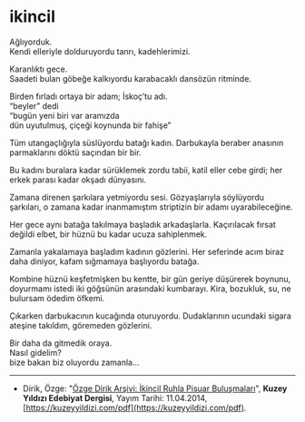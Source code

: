 # ikincil

Ağlıyorduk.  
Kendi elleriyle dolduruyordu tanrı, kadehlerimizi.

Karanlıktı gece.  
Saadeti bulan göbeğe kalkıyordu karabacaklı dansözün ritminde.

Birden fırladı ortaya bir adam; İskoç’tu adı.  
“beyler” dedi  
“bugün yeni biri var aramızda  
dün uyutulmuş, çiçeği koynunda bir fahişe”

Tüm utangaçlığıyla süslüyordu batağı kadın. Darbukayla beraber
anasının parmaklarını döktü saçından bir bir.

Bu kadını buralara kadar sürüklemek zordu tabii, katil eller cebe girdi;
her erkek parası kadar okşadı dünyasını.

Zamana direnen şarkılara yetmiyordu sesi. Gözyaşlarıyla söylüyordu
şarkıları, o zamana kadar inanmamıştım striptizin bir adamı
uyarabileceğine.

Her gece aynı batağa takılmaya başladık arkadaşlarla. Kaçırılacak fırsat
değildi elbet, bir hüznü bu kadar ucuza sahiplenmek.

Zamanla yakalamaya başladım kadının gözlerini. Her seferinde acım
biraz daha diniyor, kafam sığmamaya başlıyordu batağa.

Kombine hüznü keşfetmişken bu kentte, bir gün geriye düşürerek
boynunu, doyurmamı istedi iki göğsünün arasındaki kumbarayı. Kira,
bozukluk, su, ne bulursam ödedim öfkemi.

Çıkarken darbukacının kucağında oturuyordu. Dudaklarının ucundaki
sigara ateşine takıldım, göremeden gözlerini.

Bir daha da gitmedik oraya.  
Nasıl gidelim?  
bize bakan biz oluyordu zamanla...

---
- Dirik, Özge: "[Özge Dirik Arşivi: İkincil Ruhla Pisuar Buluşmaları](https://kuzeyyildizi.com/files/ozgedirik-pisuar.pdf)", **Kuzey Yıldızı Edebiyat Dergisi**, Yayım Tarihi: 11.04.2014, [https://kuzeyyildizi.com/pdf](https://kuzeyyildizi.com/pdf).
